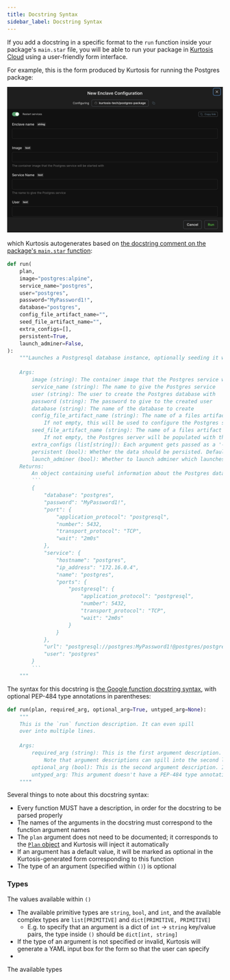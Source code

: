 ```yaml
---
title: Docstring Syntax
sidebar_label: Docstring Syntax
---
```


If you add a docstring in a specific format to the `run` function inside your package's `main.star` file, you will be able to run your package in [Kurtosis Cloud](https://cloud.kurtosis.com) using a user-friendly form interface.

For example, this is the form produced by Kurtosis for running the Postgres package:

<img src="../../../static/img/api-reference/starlark-reference/postgres-package-configuration-form.png">

which Kurtosis autogenerates based on [the docstring comment on the package's `main.star` function](https://github.com/kurtosis-tech/postgres-package/blob/main/main.star#L27):

```python
def run(
    plan,
    image="postgres:alpine",
    service_name="postgres",
    user="postgres",
    password="MyPassword1!",
    database="postgres",
    config_file_artifact_name="",
    seed_file_artifact_name="",
    extra_configs=[],
    persistent=True,
    launch_adminer=False,
):
    """Launches a Postgresql database instance, optionally seeding it with a SQL file script

    Args:
        image (string): The container image that the Postgres service will be started with
        service_name (string): The name to give the Postgres service
        user (string): The user to create the Postgres database with
        password (string): The password to give to the created user
        database (string): The name of the database to create
        config_file_artifact_name (string): The name of a files artifact that contains a Postgres config file in it
            If not empty, this will be used to configure the Postgres server
        seed_file_artifact_name (string): The name of a files artifact containing seed data
            If not empty, the Postgres server will be populated with the data upon start
        extra_configs (list[string]): Each argument gets passed as a '-c' argument to the Postgres server
        persistent (bool): Whether the data should be persisted. Defaults to True; Note that this isn't supported on multi node k8s cluster as of 2023-10-16
        launch_adminer (bool): Whether to launch adminer which launches a website to inspect postgres database entries. Defaults to False.
    Returns:
        An object containing useful information about the Postgres database running inside the enclave:
        ```
        {
            "database": "postgres",
            "password": "MyPassword1!",
            "port": {
                "application_protocol": "postgresql",
                "number": 5432,
                "transport_protocol": "TCP",
                "wait": "2m0s"
            },
            "service": {
                "hostname": "postgres",
                "ip_address": "172.16.0.4",
                "name": "postgres",
                "ports": {
                    "postgresql": {
                        "application_protocol": "postgresql",
                        "number": 5432,
                        "transport_protocol": "TCP",
                        "wait": "2m0s"
                    }
                }
            },
            "url": "postgresql://postgres:MyPassword1!@postgres/postgres",
            "user": "postgres"
        }
        ```
    """
```

The syntax for this docstring is [the Google function docstring syntax](https://google.github.io/styleguide/pyguide.html#383-functions-and-methods), with optional PEP-484 type annotations in parentheses:

```python
def run(plan, required_arg, optional_arg=True, untyped_arg=None):
    """
    This is the `run` function description. It can even spill
    over into multiple lines.

    Args:
        required_arg (string): This is the first argument description. It is required, and is of string type.
            Note that argument descriptions can spill into the second line, so long as they're indented.
        optional_arg (bool): This is the second argument description. It is optional, and it is a boolean-type argument.
        untyped_arg: This argument doesn't have a PEP-484 type annotation.
    """"
```

Several things to note about this docstring syntax:

- Every function MUST have a description, in order for the docstring to be parsed properly
- The names of the arguments in the docstring must correspond to the function argument names
- The `plan` argument does not need to be documented; it corresponds to the [`Plan` object](./plan.md) and Kurtosis will inject it automatically
- If an argument has a default value, it will be marked as optional in the Kurtosis-generated form corresponding to this function
- The type of an argument (specified within `()`) is optional

### Types
The values available within `()`


- The available primitive types are `string`, `bool`, and `int`, and the available complex types are `list[PRIMITIVE]` and `dict[PRIMITIVE, PRIMITIVE]`
    - E.g. to specify that an argument is a dict of `int` -> `string` key/value pairs, the type inside `()` should be `dict[int, string]`
- If the type of an argument is not specified or invalid, Kurtosis will generate a YAML input box for the form so that the user can specify 
- 

The available types 

